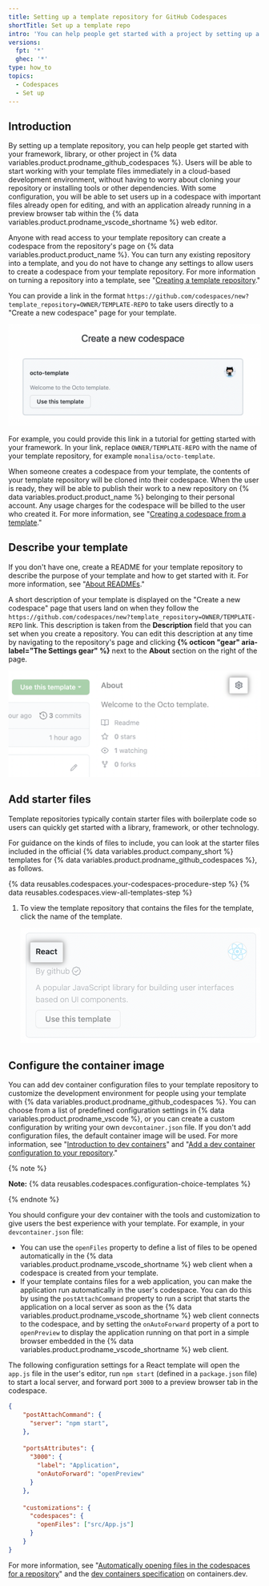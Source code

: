 ```yaml
---
title: Setting up a template repository for GitHub Codespaces
shortTitle: Set up a template repo
intro: 'You can help people get started with a project by setting up a template repository for use with {% data variables.product.prodname_github_codespaces %}.'
versions:
  fpt: '*'
  ghec: '*'
type: how_to
topics:
  - Codespaces
  - Set up
---
```


## Introduction

By setting up a template repository, you can help people get started with your framework, library, or other project in {% data variables.product.prodname_github_codespaces %}. Users will be able to start working with your template files immediately in a cloud-based development environment, without having to worry about cloning your repository or installing tools or other dependencies. With some configuration, you will be able to set users up in a codespace with important files already open for editing, and with an application already running in a preview browser tab within the {% data variables.product.prodname_vscode_shortname %} web editor.

Anyone with read access to your template repository can create a codespace from the repository's page on {% data variables.product.product_name %}. You can turn any existing repository into a template, and you do not have to change any settings to allow users to create a codespace from your template repository. For more information on turning a repository into a template, see "[Creating a template repository](/repositories/creating-and-managing-repositories/creating-a-template-repository)."

You can provide a link in the format `https://github.com/codespaces/new?template_repository=OWNER/TEMPLATE-REPO` to take users directly to a "Create a new codespace" page for your template.

![Screenshot of the "create a new codespace" page](/assets/images/help/codespaces/create-a-new-codespace-page.png)

For example, you could provide this link in a tutorial for getting started with your framework. In your link, replace `OWNER/TEMPLATE-REPO` with the name of your template repository, for example `monalisa/octo-template`.

When someone creates a codespace from your template, the contents of your template repository will be cloned into their codespace. When the user is ready, they will be able to publish their work to a new repository on {% data variables.product.product_name %} belonging to their personal account. Any usage charges for the codespace will be billed to the user who created it. For more information, see "[Creating a codespace from a template](/codespaces/developing-in-codespaces/creating-a-codespace-from-a-template)."

## Describe your template

If you don't have one, create a README for your template repository to describe the purpose of your template and how to get started with it. For more information, see "[About READMEs](/repositories/managing-your-repositorys-settings-and-features/customizing-your-repository/about-readmes)."

A short description of your template is displayed on the "Create a new codespace" page that users land on when they follow the `https://github.com/codespaces/new?template_repository=OWNER/TEMPLATE-REPO` link. This description is taken from the **Description** field that you can set when you create a repository. You can edit this description at any time by navigating to the repository's page and clicking **{% octicon "gear" aria-label="The Settings gear" %}** next to the **About** section on the right of the page.

![Screenshot of the "About" section on a repository page](/assets/images/help/repository/repository-settings-icon.png)

## Add starter files

Template repositories typically contain starter files with boilerplate code so users can quickly get started with a library, framework, or other technology.

For guidance on the kinds of files to include, you can look at the starter files included in the official {% data variables.product.company_short %} templates for {% data variables.product.prodname_github_codespaces %}, as follows.

{% data reusables.codespaces.your-codespaces-procedure-step %}
{% data reusables.codespaces.view-all-templates-step %}
1. To view the template repository that contains the files for the template, click the name of the template.

   ![Screenshot of the "Explore quick start templates" section, with "React" highlighted](/assets/images/help/codespaces/react-template-name.png)

## Configure the container image

You can add dev container configuration files to your template repository to customize the development environment for people using your template with {% data variables.product.prodname_github_codespaces %}. You can choose from a list of predefined configuration settings in {% data variables.product.prodname_vscode %}, or you can create a custom configuration by writing your own `devcontainer.json` file. If you don't add configuration files, the default container image will be used. For more information, see "[Introduction to dev containers](/codespaces/setting-up-your-project-for-codespaces/introduction-to-dev-containers)" and "[Add a dev container configuration to your repository](/codespaces/setting-up-your-project-for-codespaces/setting-up-your-project-for-codespaces)."

{% note %}

**Note:** {% data reusables.codespaces.configuration-choice-templates %}

{% endnote %}

You should configure your dev container with the tools and customization to give users the best experience with your template. For example, in your `devcontainer.json` file: 
- You can use the `openFiles` property to define a list of files to be opened automatically in the {% data variables.product.prodname_vscode_shortname %} web client when a codespace is created from your template.
- If your template contains files for a web application, you can make the application run automatically in the user's codespace. You can do this by using the `postAttachCommand` property to run a script that starts the application on a local server as soon as the {% data variables.product.prodname_vscode_shortname %} web client connects to the codespace, and by setting the `onAutoForward` property of a port to `openPreview` to display the application running on that port in a simple browser embedded in the {% data variables.product.prodname_vscode_shortname %} web client.

The following configuration settings for a React template will open the `app.js` file in the user's editor, run `npm start` (defined in a `package.json` file) to start a local server, and forward port `3000` to a preview browser tab in the codespace.

```JSON
{
    "postAttachCommand": {
      "server": "npm start",
    },

    "portsAttributes": {
      "3000": {
        "label": "Application",
        "onAutoForward": "openPreview"
      }
    },

    "customizations": {
      "codespaces": {
        "openFiles": ["src/App.js"]
      }
    }
}
```
For more information, see "[Automatically opening files in the codespaces for a repository](/codespaces/setting-up-your-project-for-codespaces/automatically-opening-files-in-the-codespaces-for-a-repository)" and the [dev containers specification](https://containers.dev/implementors/json_reference/#general-properties) on containers.dev.